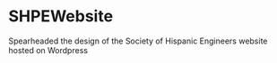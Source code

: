 # SHPEWebsite
Spearheaded the design of the Society of Hispanic Engineers website hosted on Wordpress
